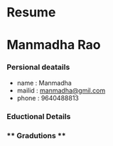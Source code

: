 # Resume
# Manmadha Rao
### Persional deatails
- name   : Manmadha <br>
- mailid : manmadha@gmil.com <br>
- phone  : 9640488813 <br>

### Eductional Details
### ** Gradutions **


